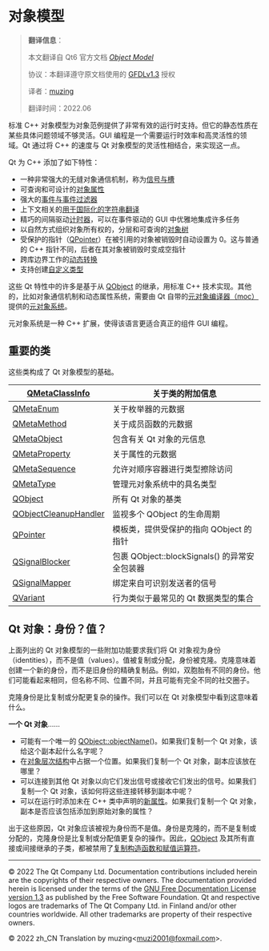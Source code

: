 # 对象模型

> **翻译信息**：
>
> 本文翻译自 Qt6 官方文档 *[Object Model](https://doc.qt.io/qt-6/object.html)*
>
> 协议：本翻译遵守原文档使用的 [GFDLv1.3](https://www.gnu.org/licenses/fdl-1.3.html) 授权
>
> 译者：[muzing](https://muzing.top/about/)
>
> 翻译时间：2022.06

标准 C++ 对象模型为对象范例提供了非常有效的运行时支持。但它的静态性质在某些具体问题领域不够灵活。GUI 编程是一个需要运行时效率和高灵活性的领域。Qt 通过将 C++ 的速度与 Qt 对象模型的灵活性相结合，来实现这一点。

Qt 为 C++ 添加了如下特性：

- 一种非常强大的无缝对象通信机制，称为[信号与槽](https://doc.qt.io/qt-6/signalsandslots.html)
- 可查询和可设计的[对象属性](https://doc.qt.io/qt-6/properties.html)
- 强大的[事件与事件过滤器](https://doc.qt.io/qt-6/eventsandfilters.html)
- 上下文相关的[用于国际化的字符串翻译](https://doc.qt.io/qt-6/internationalization.html)
- 精巧的间隔驱动[计时器](https://doc.qt.io/qt-6/timers.html)，可以在事件驱动的 GUI 中优雅地集成许多任务
- 以自然方式组织对象所有权的，分层和可查询的[对象树](https://doc.qt.io/qt-6/objecttrees.html)
- 受保护的指针（[QPointer](https://doc.qt.io/qt-6/qpointer.html)）在被引用的对象被销毁时自动设置为 0。这与普通的 C++ 指针不同，后者在其对象被销毁时变成空指针
- 跨库边界工作的[动态转换](https://doc.qt.io/qt-6/metaobjects.html#qobjectcast)
- 支持创建[自定义类型](https://doc.qt.io/qt-6/custom-types.html)

这些 Qt 特性中的许多是基于从 [QObject](https://doc.qt.io/qt-6/qobject.html) 的继承，用标准 C++ 技术实现。其他的，比如对象通信机制和动态属性系统，需要由 Qt 自带的[元对象编译器（moc）](https://doc.qt.io/qt-6/moc.html)提供的[元对象系统](https://doc.qt.io/qt-6/metaobjects.html)。

元对象系统是一种 C++ 扩展，使得该语言更适合真正的组件 GUI 编程。

## 重要的类

这些类构成了 Qt 对象模型的基础。

| [QMetaClassInfo](https://doc.qt.io/qt-6/qmetaclassinfo.html)               | 关于类的附加信息                            |
|----------------------------------------------------------------------------|-------------------------------------|
| [QMetaEnum](https://doc.qt.io/qt-6/qmetaenum.html)                         | 关于枚举器的元数据                           |
| [QMetaMethod](https://doc.qt.io/qt-6/qmetamethod.html)                     | 关于成员函数的元数据                          |
| [QMetaObject](https://doc.qt.io/qt-6/qmetaobject.html)                     | 包含有关 Qt 对象的元信息                      |
| [QMetaProperty](https://doc.qt.io/qt-6/qmetaproperty.html)                 | 关于属性的元数据                            |
| [QMetaSequence](https://doc.qt.io/qt-6/qmetasequence.html)                 | 允许对顺序容器进行类型擦除访问                     |
| [QMetaType](https://doc.qt.io/qt-6/qmetatype.html)                         | 管理元对象系统中的具名类型                       |
| [QObject](https://doc.qt.io/qt-6/qobject.html)                             | 所有 Qt 对象的基类                         |
| [QObjectCleanupHandler](https://doc.qt.io/qt-6/qobjectcleanuphandler.html) | 监视多个 QObject 的生命周期                  |
| [QPointer](https://doc.qt.io/qt-6/qpointer.html)                           | 模板类，提供受保护的指向 QObject 的指针            |
| [QSignalBlocker](https://doc.qt.io/qt-6/qsignalblocker.html)               | 包裹 QObject::blockSignals() 的异常安全包装器 |
| [QSignalMapper](https://doc.qt.io/qt-6/qsignalmapper.html)                 | 绑定来自可识别发送者的信号                       |
| [QVariant](https://doc.qt.io/qt-6/qvariant.html)                           | 行为类似于最常见的 Qt 数据类型的集合                |

## Qt 对象：身份？值？

上面列出的 Qt 对象模型的一些附加功能要求我们将 Qt 对象视为身份（identities），而不是值（values）。值被复制或分配，身份被克隆。克隆意味着创建一个新的身份，而不是旧身份的精确复制品。例如，双胞胎有不同的身份。他们可能看起来相同，但名称不同、位置不同，并且可能有完全不同的社交圈子。

克隆身份是比复制或分配更复杂的操作。我们可以在 Qt 对象模型中看到这意味着什么。

**一个 Qt 对象**……

- 可能有一个唯一的 [QObject::objectName](https://doc.qt.io/qt-6/qobject.html#objectName-prop)()。如果我们复制一个 Qt 对象，该给这个副本起什么名字呢？
- 在[对象层次结构](https://doc.qt.io/qt-6/objecttrees.html)中占据一个位置。如果我们复制一个 Qt 对象，副本应该放在哪里？
- 可以连接到其他 Qt 对象以向它们发出信号或接收它们发出的信号。如果我们复制一个 Qt 对象，该如何将这些连接转移到副本中呢？
- 可以在运行时添加未在 C++ 类中声明的[新属性](https://doc.qt.io/qt-6/properties.html)。如果我们复制一个 Qt 对象，副本是否应该包括添加到原始对象的属性？

出于这些原因，Qt 对象应该被视为身份而不是值。身份是克隆的，而不是复制或分配的，克隆身份是比复制或分配值更复杂的操作。因此，[QObject](https://doc.qt.io/qt-6/qobject.html) 及其所有直接或间接继承的子类，都被禁用了[复制构造函数和赋值运算符](https://doc.qt.io/qt-6/qobject.html#no-copy-constructor)。

------

© 2022 The Qt Company Ltd. Documentation contributions included herein are the copyrights of their respective owners. The documentation provided herein is licensed under the terms of the [GNU Free Documentation License version 1.3](https://www.gnu.org/licenses/fdl-1.3.html) as published by the Free Software Foundation. Qt and respective logos are trademarks of The Qt Company Ltd. in Finland and/or other countries worldwide. All other trademarks are property of their respective owners.

© 2022 zh_CN Translation by muzing\<muzi2001@foxmail.com>.
